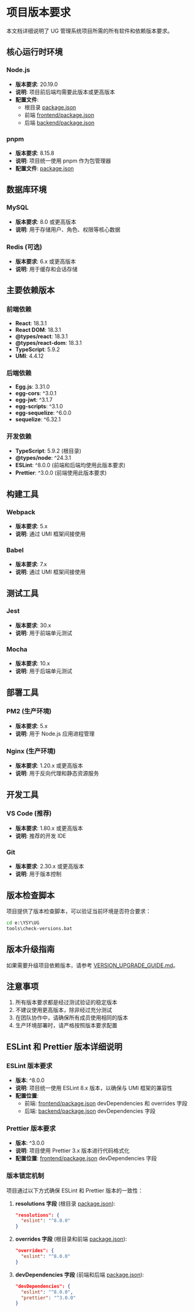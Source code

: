 # 项目版本要求

本文档详细说明了 UG 管理系统项目所需的所有软件和依赖版本要求。

## 核心运行时环境

### Node.js

- **版本要求**: 20.19.0
- **说明**: 项目前后端均需要此版本或更高版本
- **配置文件**:
  - 根目录 [package.json](file:///e:/YSY/UG/package.json)
  - 前端 [frontend/package.json](file:///e:/YSY/UG/frontend/package.json)
  - 后端 [backend/package.json](file:///e:/YSY/UG/backend/package.json)

### pnpm

- **版本要求**: 8.15.8
- **说明**: 项目统一使用 pnpm 作为包管理器
- **配置文件**: [package.json](file:///e:/YSY/UG/package.json)

## 数据库环境

### MySQL

- **版本要求**: 8.0 或更高版本
- **说明**: 用于存储用户、角色、权限等核心数据

### Redis (可选)

- **版本要求**: 6.x 或更高版本
- **说明**: 用于缓存和会话存储

## 主要依赖版本

### 前端依赖

- **React**: 18.3.1
- **React DOM**: 18.3.1
- **@types/react**: 18.3.1
- **@types/react-dom**: 18.3.1
- **TypeScript**: 5.9.2
- **UMI**: 4.4.12

### 后端依赖

- **Egg.js**: 3.31.0
- **egg-cors**: ^3.0.1
- **egg-jwt**: ^3.1.7
- **egg-scripts**: ^3.1.0
- **egg-sequelize**: ^6.0.0
- **sequelize**: ^6.32.1

### 开发依赖

- **TypeScript**: 5.9.2 (根目录)
- **@types/node**: ^24.3.1
- **ESLint**: ^8.0.0 (前端和后端均使用此版本要求)
- **Prettier**: ^3.0.0 (前端使用此版本要求)

## 构建工具

### Webpack

- **版本要求**: 5.x
- **说明**: 通过 UMI 框架间接使用

### Babel

- **版本要求**: 7.x
- **说明**: 通过 UMI 框架间接使用

## 测试工具

### Jest

- **版本要求**: 30.x
- **说明**: 用于前端单元测试

### Mocha

- **版本要求**: 10.x
- **说明**: 用于后端单元测试

## 部署工具

### PM2 (生产环境)

- **版本要求**: 5.x
- **说明**: 用于 Node.js 应用进程管理

### Nginx (生产环境)

- **版本要求**: 1.20.x 或更高版本
- **说明**: 用于反向代理和静态资源服务

## 开发工具

### VS Code (推荐)

- **版本要求**: 1.80.x 或更高版本
- **说明**: 推荐的开发 IDE

### Git

- **版本要求**: 2.30.x 或更高版本
- **说明**: 用于版本控制

## 版本检查脚本

项目提供了版本检查脚本，可以验证当前环境是否符合要求：

```cmd
cd e:\YSY\UG
tools\check-versions.bat
```

## 版本升级指南

如果需要升级项目依赖版本，请参考 [VERSION_UPGRADE_GUIDE.md](VERSION_UPGRADE_GUIDE.md)。

## 注意事项

1. 所有版本要求都是经过测试验证的稳定版本
2. 不建议使用更高版本，除非经过充分测试
3. 在团队协作中，请确保所有成员使用相同的版本
4. 生产环境部署时，请严格按照版本要求配置

## ESLint 和 Prettier 版本详细说明

### ESLint 版本要求

- **版本**: ^8.0.0
- **说明**: 项目统一使用 ESLint 8.x 版本，以确保与 UMI 框架的兼容性
- **配置位置**:
  - 前端: [frontend/package.json](file:///e:/YSY/UG/frontend/package.json) devDependencies 和 overrides 字段
  - 后端: [backend/package.json](file:///e:/YSY/UG/backend/package.json) devDependencies 字段

### Prettier 版本要求

- **版本**: ^3.0.0
- **说明**: 项目使用 Prettier 3.x 版本进行代码格式化
- **配置位置**: [frontend/package.json](file:///e:/YSY/UG/frontend/package.json) devDependencies 字段

### 版本锁定机制

项目通过以下方式确保 ESLint 和 Prettier 版本的一致性：

1. **resolutions 字段** (根目录 [package.json](file:///e:/YSY/UG/package.json)):
   ```json
   "resolutions": {
     "eslint": "^8.0.0"
   }
   ```

2. **overrides 字段** (根目录和前端 [package.json](file:///e:/YSY/UG/package.json)):
   ```json
   "overrides": {
     "eslint": "^8.0.0"
   }
   ```

3. **devDependencies 字段** (前端和后端 [package.json](file:///e:/YSY/UG/package.json)):
   ```json
   "devDependencies": {
     "eslint": "^8.0.0",
     "prettier": "^3.0.0"
   }
   ```